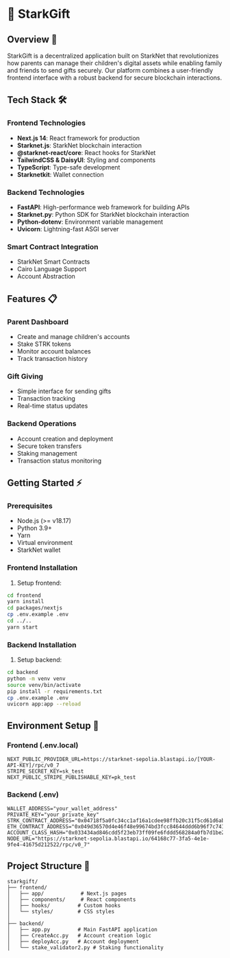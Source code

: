 # 🎁 StarkGift

## Overview 🚀
StarkGift is a decentralized application built on StarkNet that revolutionizes how parents can manage their children's digital assets while enabling family and friends to send gifts securely. Our platform combines a user-friendly frontend interface with a robust backend for secure blockchain interactions.

## Tech Stack 🛠️

### Frontend Technologies
- **Next.js 14**: React framework for production
- **Starknet.js**: StarkNet blockchain interaction
- **@starknet-react/core**: React hooks for StarkNet
- **TailwindCSS & DaisyUI**: Styling and components
- **TypeScript**: Type-safe development
- **Starknetkit**: Wallet connection

### Backend Technologies
- **FastAPI**: High-performance web framework for building APIs
- **Starknet.py**: Python SDK for StarkNet blockchain interaction
- **Python-dotenv**: Environment variable management
- **Uvicorn**: Lightning-fast ASGI server

### Smart Contract Integration
- StarkNet Smart Contracts
- Cairo Language Support
- Account Abstraction

## Features 📋

### Parent Dashboard
- Create and manage children's accounts
- Stake STRK tokens
- Monitor account balances
- Track transaction history

### Gift Giving
- Simple interface for sending gifts
- Transaction tracking
- Real-time status updates

### Backend Operations
- Account creation and deployment
- Secure token transfers
- Staking management
- Transaction status monitoring

## Getting Started ⚡

### Prerequisites
- Node.js (>= v18.17)
- Python 3.9+
- Yarn
- Virtual environment
- StarkNet wallet

### Frontend Installation

1. Setup frontend:
```bash
cd frontend
yarn install
cd packages/nextjs
cp .env.example .env
cd ../..
yarn start
```

### Backend Installation

1. Setup backend:
```bash
cd backend
python -m venv venv
source venv/bin/activate
pip install -r requirements.txt
cp .env.example .env
uvicorn app:app --reload
```

## Environment Setup 🔐

### Frontend (.env.local)
```env
NEXT_PUBLIC_PROVIDER_URL=https://starknet-sepolia.blastapi.io/[YOUR-API-KEY]/rpc/v0_7
STRIPE_SECRET_KEY=sk_test
NEXT_PUBLIC_STRIPE_PUBLISHABLE_KEY=pk_test
```

### Backend (.env)
```env
WALLET_ADDRESS="your_wallet_address"
PRIVATE_KEY="your_private_key"
STRK_CONTRACT_ADDRESS="0x04718f5a0fc34cc1af16a1cdee98ffb20c31f5cd61d6ab07201858f4287c938d"
ETH_CONTRACT_ADDRESS="0x049d36570d4e46f48e99674bd3fcc84644ddd6b96f7c741b1562b82f9e004dc7"
ACCOUNT_CLASS_HASH="0x033434ad846cdd5f23eb73ff09fe6fddd568284a0fb7d1be20ee482f044dabe2"
NODE_URL="https://starknet-sepolia.blastapi.io/64168c77-3fa5-4e1e-9fe4-41675d212522/rpc/v0_7"
```

## Project Structure 📁
```
starkgift/
├── frontend/
│   ├── app/            # Next.js pages
│   ├── components/     # React components
│   ├── hooks/         # Custom hooks
│   └── styles/        # CSS styles
│
├── backend/
│   ├── app.py         # Main FastAPI application
│   ├── CreateAcc.py   # Account creation logic
│   ├── deployAcc.py   # Account deployment
│   └── stake_validator2.py # Staking functionality
```